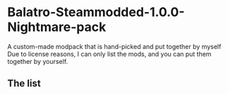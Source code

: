 # Balatro-Steammodded-1.0.0-Nightmare-pack
A custom-made modpack that is hand-picked and put together by myself
Due to license reasons, I can only list the mods, and you can put them together by yourself.

## The list
